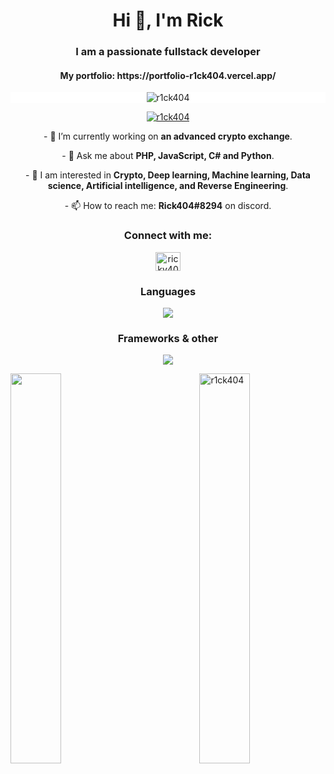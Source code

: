 <h1 align="center">Hi 👋, I'm Rick</h1>
<h3 align="center">I am a passionate fullstack developer</h3>
<h4 align="center">My portfolio: https://portfolio-r1ck404.vercel.app/</h4>
<p align="center" style="width: 100%; background-color: white;"> <img src="https://komarev.com/ghpvc/?username=r1ck404&label=Profile%20views&color=0e75b6&style=for-the-badge&label=Total+Views&color=blueviolet" alt="r1ck404" /> </p>
<p align="center"> <a href="https://github.com/ryo-ma/github-profile-trophy"><img src="https://github-profile-trophy.vercel.app/?username=r1ck404&theme=tokyonight" alt="r1ck404" /></a> </p>

<p align="center">- 🔭 I’m currently working on <b>an advanced crypto exchange</b>.</p>

<p align="center">- 💬 Ask me about <b>PHP, JavaScript, C# and Python</b>.</p>

<p align="center">- 📄 I am interested in <b>Crypto, Deep learning, Machine learning, Data science, Artificial intelligence, and Reverse Engineering</b>.</p>

<p align="center">- 📫 How to reach me: <b>Rick404#8294</b> on discord.</p>

<h3 align="center">Connect with me:</h3>
<p align="center">
<a href="https://www.leetcode.com/ricky404" target="blank"><img align="center" src="https://raw.githubusercontent.com/rahuldkjain/github-profile-readme-generator/master/src/images/icons/Social/leet-code.svg" alt="ricky404" height="30" width="40" /></a>
</p>

<h3 align="center">Languages</h3>
<p align="center">
    <img src="https://skillicons.dev/icons?i=py,js,ts,html,css,r,ts,cs,cpp,php" />
</p>

<h3 align="center">Frameworks & other</h3>
<p align="center">
    <img src="https://skillicons.dev/icons?i=bootstrap,react,nextjs,vue,unity,sqlite,mysql,regex,flask" />
</p>
<img align="right" style="height: auto; width: 40%;" src="https://github-readme-stats.vercel.app/api?username=r1ck404&show_icons=true&locale=en&theme=tokyonight" alt="r1ck404" />

<img align="left" style="height: auto; width: 40%;" src="https://github-readme-streak-stats.herokuapp.com/?user=R!ck404&theme=tokyonight" />
